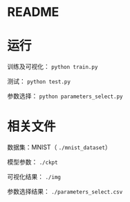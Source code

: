 # README

# 运行

训练及可视化： `python train.py`

测试： `python test.py`

参数选择： `python parameters_select.py`

# 相关文件

数据集：MNIST（ `./mnist_dataset`）

模型参数： `./ckpt`

可视化结果： `./img`

参数选择结果： `./parameters_select.csv`